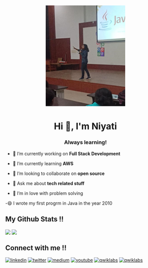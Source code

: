 <!--
### Hi there 👋
-->
<!--
**Niyati-Sinha/Niyati-Sinha** is a ✨ _special_ ✨ repository because its `README.md` (this file) appears on your GitHub profile.

Here are some ideas to get you started:

- 🔭 I’m currently working on ...
- 🌱 I’m currently learning ...
- 👯 I’m looking to collaborate on ...
- 🤔 I’m in love with problem solving
- 💬 Ask me about Java
- 📫 How to reach me: ...
- 😄 Pronouns: ...
- ⚡ Fun fact: ...
-->
<h1 align="center">
<img src="https://github.com/Niyati-Sinha/Niyati-Sinha/blob/main/Java%20Orientation2.jpg" 
     width="250" 
     height="315" 
     class="center"/></h1>

<h1 align="center">Hi 👋, I'm Niyati</h1>
<h3 align="center">Always learning!</h3>

- 🔭 I’m currently working on **Full Stack Development**

- 🌱 I’m currently learning **AWS**

- 👯 I’m looking to collaborate on **open source**

- 💬 Ask me about **tech related stuff**
 
-  🤔 I’m in love with problem solving
  
-😄 I wrote my first progrm in Java in the year 2010

<!--## My Technology and Tools !!-->



## My Github Stats !!                               

<img align="center" src="https://github-readme-stats.vercel.app/api/top-langs/?username=Niyati-Sinha&theme=tokyonight"/>
<img align="center" src="https://github-readme-stats.vercel.app/api/?username=Niyati-Sinha&count_private=true&show_icons=true&theme=radical&hide=issues"/>

## Connect with me !!
<a href="https://www.linkedin.com/in/niyati-sinha" rel="some text"><img src="https://krueger.ca/wp-content/uploads/2016/02/linkedin-logo.png" alt="linkedin" height="48" width="48"></a>
<a href="https://twitter.com/sinha_niyati" rel="some text"><img src="https://image.flaticon.com/icons/png/512/124/124021.png" alt="twitter" height="48" width="48"></a>
<a href="" rel="some text"><img src="https://cdn4.iconfinder.com/data/icons/social-media-2210/24/Medium-512.png" alt="medium" height="48" width="48"></a>
<a href="https://www.youtube.com/c/CODEART" rel="some text"><img src="https://i.pinimg.com/originals/31/23/9a/31239a2f70e4f8e4e3263fafb00ace1c.png" alt="youtube" height="48" width="48"></a>
<a href="https://google.qwiklabs.com/public_profiles/290efd22-fc19-49c7-8921-9ba5c180c66b" rel="some text"><img src="https://encrypted-tbn0.gstatic.com/images?q=tbn:ANd9GcSInifufgZZnWyoj06sq7fvtw1ulrNCsxSaSB8EB0VoH9vMNh2aGXSwlTKubHjgZu4_W-M&usqp=CAU" alt="qwiklabs" height="48" width="48"></a>
<a href="https://www.coursera.org/user/7353cd216a95a158672f69649880cc4f" rel="some text"><img src="https://image.pngaaa.com/838/4909838-middle.png" alt="qwiklabs" height="48" width="48"></a>

